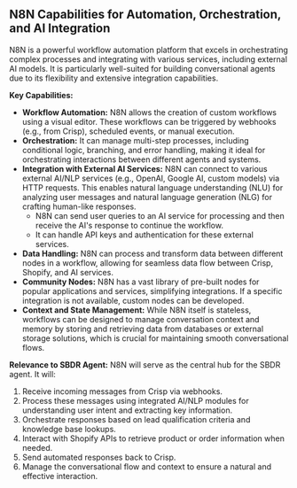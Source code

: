 
## N8N Capabilities for Automation, Orchestration, and AI Integration

N8N is a powerful workflow automation platform that excels in orchestrating complex processes and integrating with various services, including external AI models. It is particularly well-suited for building conversational agents due to its flexibility and extensive integration capabilities.

**Key Capabilities:**
*   **Workflow Automation:** N8N allows the creation of custom workflows using a visual editor. These workflows can be triggered by webhooks (e.g., from Crisp), scheduled events, or manual execution.
*   **Orchestration:** It can manage multi-step processes, including conditional logic, branching, and error handling, making it ideal for orchestrating interactions between different agents and systems.
*   **Integration with External AI Services:** N8N can connect to various external AI/NLP services (e.g., OpenAI, Google AI, custom models) via HTTP requests. This enables natural language understanding (NLU) for analyzing user messages and natural language generation (NLG) for crafting human-like responses.
    *   N8N can send user queries to an AI service for processing and then receive the AI's response to continue the workflow.
    *   It can handle API keys and authentication for these external services.
*   **Data Handling:** N8N can process and transform data between different nodes in a workflow, allowing for seamless data flow between Crisp, Shopify, and AI services.
*   **Community Nodes:** N8N has a vast library of pre-built nodes for popular applications and services, simplifying integrations. If a specific integration is not available, custom nodes can be developed.
*   **Context and State Management:** While N8N itself is stateless, workflows can be designed to manage conversation context and memory by storing and retrieving data from databases or external storage solutions, which is crucial for maintaining smooth conversational flows.

**Relevance to SBDR Agent:**
N8N will serve as the central hub for the SBDR agent. It will:
1.  Receive incoming messages from Crisp via webhooks.
2.  Process these messages using integrated AI/NLP modules for understanding user intent and extracting key information.
3.  Orchestrate responses based on lead qualification criteria and knowledge base lookups.
4.  Interact with Shopify APIs to retrieve product or order information when needed.
5.  Send automated responses back to Crisp.
6.  Manage the conversational flow and context to ensure a natural and effective interaction.

